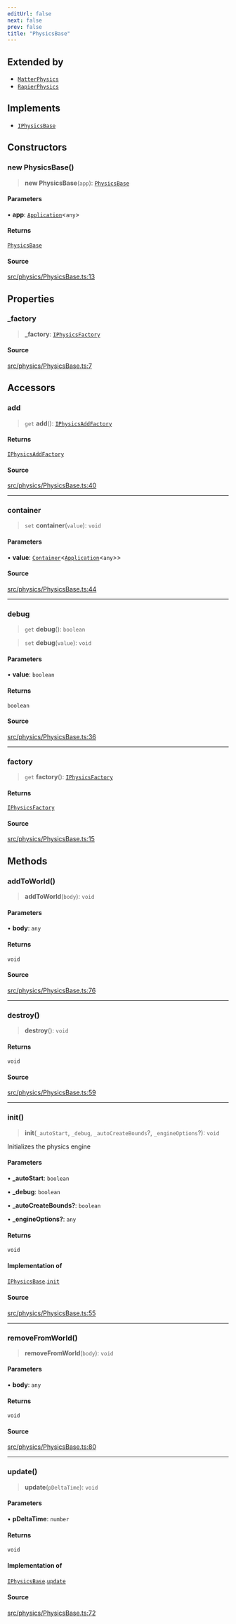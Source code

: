 ```yaml
---
editUrl: false
next: false
prev: false
title: "PhysicsBase"
---
```


## Extended by

- [`MatterPhysics`](/api/classes/matterphysics/)
- [`RapierPhysics`](/api/classes/rapierphysics/)

## Implements

- [`IPhysicsBase`](/api/interfaces/iphysicsbase/)

## Constructors

### new PhysicsBase()

> **new PhysicsBase**(`app`): [`PhysicsBase`](/api/classes/physicsbase/)

#### Parameters

• **app**: [`Application`](/api/classes/application/)\<`any`\>

#### Returns

[`PhysicsBase`](/api/classes/physicsbase/)

#### Source

[src/physics/PhysicsBase.ts:13](https://github.com/relishinc/dill-pixel/blob/c79d8e8552aaa0f13a29535c819ae67d025b4669/src/physics/PhysicsBase.ts#L13)

## Properties

### \_factory

> **\_factory**: [`IPhysicsFactory`](/api/interfaces/iphysicsfactory/)

#### Source

[src/physics/PhysicsBase.ts:7](https://github.com/relishinc/dill-pixel/blob/c79d8e8552aaa0f13a29535c819ae67d025b4669/src/physics/PhysicsBase.ts#L7)

## Accessors

### add

> `get` **add**(): [`IPhysicsAddFactory`](/api/interfaces/iphysicsaddfactory/)

#### Returns

[`IPhysicsAddFactory`](/api/interfaces/iphysicsaddfactory/)

#### Source

[src/physics/PhysicsBase.ts:40](https://github.com/relishinc/dill-pixel/blob/c79d8e8552aaa0f13a29535c819ae67d025b4669/src/physics/PhysicsBase.ts#L40)

***

### container

> `set` **container**(`value`): `void`

#### Parameters

• **value**: [`Container`](/api/classes/container/)\<[`Application`](/api/classes/application/)\<`any`\>\>

#### Source

[src/physics/PhysicsBase.ts:44](https://github.com/relishinc/dill-pixel/blob/c79d8e8552aaa0f13a29535c819ae67d025b4669/src/physics/PhysicsBase.ts#L44)

***

### debug

> `get` **debug**(): `boolean`

> `set` **debug**(`value`): `void`

#### Parameters

• **value**: `boolean`

#### Returns

`boolean`

#### Source

[src/physics/PhysicsBase.ts:36](https://github.com/relishinc/dill-pixel/blob/c79d8e8552aaa0f13a29535c819ae67d025b4669/src/physics/PhysicsBase.ts#L36)

***

### factory

> `get` **factory**(): [`IPhysicsFactory`](/api/interfaces/iphysicsfactory/)

#### Returns

[`IPhysicsFactory`](/api/interfaces/iphysicsfactory/)

#### Source

[src/physics/PhysicsBase.ts:15](https://github.com/relishinc/dill-pixel/blob/c79d8e8552aaa0f13a29535c819ae67d025b4669/src/physics/PhysicsBase.ts#L15)

## Methods

### addToWorld()

> **addToWorld**(`body`): `void`

#### Parameters

• **body**: `any`

#### Returns

`void`

#### Source

[src/physics/PhysicsBase.ts:76](https://github.com/relishinc/dill-pixel/blob/c79d8e8552aaa0f13a29535c819ae67d025b4669/src/physics/PhysicsBase.ts#L76)

***

### destroy()

> **destroy**(): `void`

#### Returns

`void`

#### Source

[src/physics/PhysicsBase.ts:59](https://github.com/relishinc/dill-pixel/blob/c79d8e8552aaa0f13a29535c819ae67d025b4669/src/physics/PhysicsBase.ts#L59)

***

### init()

> **init**(`_autoStart`, `_debug`, `_autoCreateBounds`?, `_engineOptions`?): `void`

Initializes the physics engine

#### Parameters

• **\_autoStart**: `boolean`

• **\_debug**: `boolean`

• **\_autoCreateBounds?**: `boolean`

• **\_engineOptions?**: `any`

#### Returns

`void`

#### Implementation of

[`IPhysicsBase`](/api/interfaces/iphysicsbase/).[`init`](/api/interfaces/iphysicsbase/#init)

#### Source

[src/physics/PhysicsBase.ts:55](https://github.com/relishinc/dill-pixel/blob/c79d8e8552aaa0f13a29535c819ae67d025b4669/src/physics/PhysicsBase.ts#L55)

***

### removeFromWorld()

> **removeFromWorld**(`body`): `void`

#### Parameters

• **body**: `any`

#### Returns

`void`

#### Source

[src/physics/PhysicsBase.ts:80](https://github.com/relishinc/dill-pixel/blob/c79d8e8552aaa0f13a29535c819ae67d025b4669/src/physics/PhysicsBase.ts#L80)

***

### update()

> **update**(`pDeltaTime`): `void`

#### Parameters

• **pDeltaTime**: `number`

#### Returns

`void`

#### Implementation of

[`IPhysicsBase`](/api/interfaces/iphysicsbase/).[`update`](/api/interfaces/iphysicsbase/#update)

#### Source

[src/physics/PhysicsBase.ts:72](https://github.com/relishinc/dill-pixel/blob/c79d8e8552aaa0f13a29535c819ae67d025b4669/src/physics/PhysicsBase.ts#L72)
